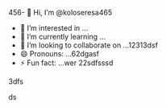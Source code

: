 456- 👋 Hi, I’m @koloseresa465
- 👀 I’m interested in ...
- 🌱 I’m currently learning ...
- 💞️ I’m looking to collaborate on ...12313dsf
- 😄 Pronouns: ...62dgasf
- ⚡ Fun fact: ...wer
22sdfsssd
<!---53wr
koloseresa/koloseresa is a ✨ special ✨ repository beca132useas its `README45.md` (this file) appearsf on your GitHub profvvile.
You can click the Preview link to take a look at your changes.456
--->3dfs
ds
